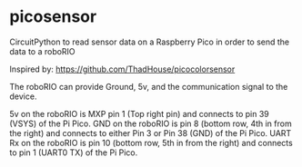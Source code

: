 # picosensor
CircuitPython to read sensor data on a Raspberry Pico in order to send the data to a roboRIO


Inspired by:  https://github.com/ThadHouse/picocolorsensor

The roboRIO can provide Ground, 5v, and the communication signal to the device.

5v on the roboRIO is MXP pin 1 (Top right pin) and connects to pin 39 (VSYS) of the Pi Pico.
GND on the roboRIO is pin 8 (bottom row, 4th in from the right) and connects to either Pin 3 or Pin 38 (GND) of the Pi Pico.
UART Rx on the roboRIO is pin 10 (bottom row, 5th in from the right) and connects to pin 1 (UART0 TX) of the Pi Pico.
